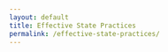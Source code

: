 ```yaml
---
layout: default
title: Effective State Practices
permalink: /effective-state-practices/
---
```


<div class="container">
  <div class="row">

 <div class="col-12">


<p></p>
</div>
</div>
</div>





